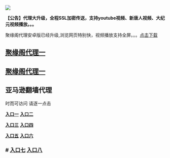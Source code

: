 ![](https://raw.githubusercontent.com/hao369/a/master/j.jpg)

**【公告】代理大升级，全程SSL加密传送，支持youtube视频、新唐人视频、大纪元视频播放。。。**

聚缘阁代理安卓版已经升级,浏览网页特别快，视频播放支持全屏。。。[点击下载](https://github.com/dtw9/9/raw/master/201861502.apk)

##  [聚缘阁代理一](http://x.co/ddx)

##  [聚缘阁代理一](https://x.co/ddf)



## 亚马逊翻墙代理 

时而可访问 请逐一点击

**[入口一](https://s3-ap-northeast-1.amazonaws.com/dtw1/dtw.htm)** **[入口二](https://s3.ap-northeast-2.amazonaws.com/dtw2/dtw.htm)**

**[入口三](https://s3-ap-southeast-2.amazonaws.com/dtw3/dtw.htm)**  **[入口四](https://s3.ca-central-1.amazonaws.com/dtw4/dtw.htm)**

**[入口五](https://s3.amazonaws.com/dtw5/dtw.htm)**  **[入口六](https://s3-us-west-2.amazonaws.com/dtw6/dtw.htm)**


### # **[入口七](https://s3-us-west-1.amazonaws.com/dtw7/dtw.htm)**  **[入口八](https://s3-ap-northeast-1.amazonaws.com/dtw0/dtw.htm)**








